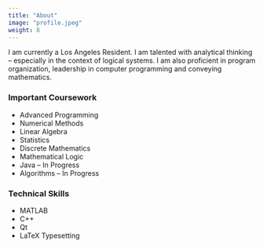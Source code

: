 ```yaml
---
title: "About"
image: "profile.jpeg"
weight: 8
---
```


I am currently a Los Angeles Resident. I am talented with analytical thinking – especially in the context of logical systems. I am also proficient in program organization, leadership in computer programming and conveying mathematics. 

### Important Coursework

* Advanced Programming
* Numerical Methods
* Linear Algebra
* Statistics
* Discrete Mathematics
* Mathematical Logic
* Java – In Progress
* Algorithms – In Progress


### Technical Skills

* MATLAB 
* C++ 
* Qt
* LaTeX Typesetting